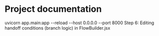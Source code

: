# Project documentation
uvicorn app.main:app --reload --host 0.0.0.0 --port 8000
Step 6: Editing handoff conditions (branch logic) in FlowBuilder.jsx